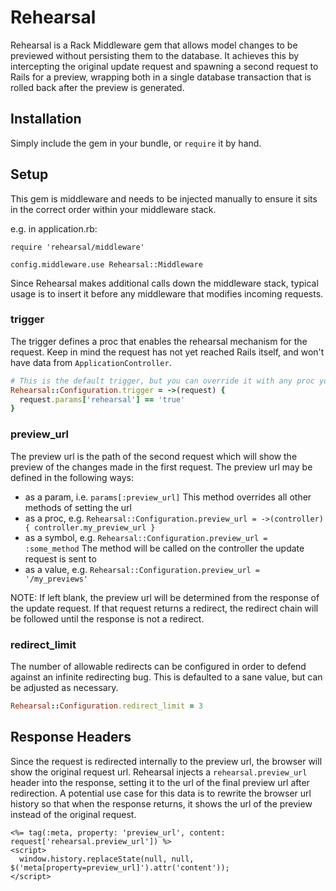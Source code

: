 # Rehearsal

Rehearsal is a Rack Middleware gem that allows model changes to be previewed without persisting them to the database.
It achieves this by intercepting the original update request and spawning a second request to Rails for a preview,
wrapping both in a single database transaction that is rolled back after the preview is generated.

## Installation

Simply include the gem in your bundle, or `require` it by hand.

## Setup

This gem is middleware and needs to be injected manually to ensure it sits in the correct order within your middleware stack.

e.g. in application.rb:

```
require 'rehearsal/middleware'

config.middleware.use Rehearsal::Middleware
```

Since Rehearsal makes additional calls down the middleware stack, typical usage is to insert it before any middleware that modifies incoming requests.

### trigger

The trigger defines a proc that enables the rehearsal mechanism for the request. Keep in mind the request has not yet
reached Rails itself, and won't have data from `ApplicationController`.

```ruby
# This is the default trigger, but you can override it with any proc you want
Rehearsal::Configuration.trigger = ->(request) {
  request.params['rehearsal'] == 'true'
}
```

### preview_url

The preview url is the path of the second request which will show the preview of the changes made in the first request.
The preview url may be defined in the following ways:

- as a param, i.e. `params[:preview_url]` This method overrides all other methods of setting the url
- as a proc, e.g. `Rehearsal::Configuration.preview_url = ->(controller) { controller.my_preview_url }`
- as a symbol, e.g. `Rehearsal::Configuration.preview_url = :some_method` The method will be called on the controller the update request is sent to
- as a value, e.g. `Rehearsal::Configuration.preview_url = '/my_previews'`

NOTE: If left blank, the preview url will be determined from the response of the update request. If that request returns
a redirect, the redirect chain will be followed until the response is not a redirect.

### redirect_limit

The number of allowable redirects can be configured in order to defend against an infinite redirecting bug. This is
defaulted to a sane value, but can be adjusted as necessary.

```ruby
Rehearsal::Configuration.redirect_limit = 3
```

## Response Headers

Since the request is redirected internally to the preview url, the browser will show the original request url.
Rehearsal injects a `rehearsal.preview_url` header into the response, setting it to the url of the final
preview url after redirection. A potential use case for this data is to rewrite the
browser url history so that when the response returns, it shows the url of the preview instead of the original request.

```erb
<%= tag(:meta, property: 'preview_url', content: request['rehearsal.preview_url']) %>
<script>
  window.history.replaceState(null, null, $('meta[property=preview_url]').attr('content'));
</script>
```
